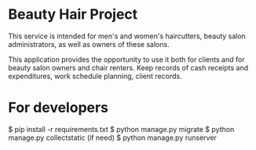 # Beauty Hair Project

This service is intended for men's and women's haircutters, beauty salon administrators, as well as owners of these salons.

This application provides the opportunity to use it both for clients and for beauty salon owners and chair renters. Keep records of cash receipts and expenditures, work schedule planning, client records.

# For developers

$ pip install -r requirements.txt
$ python manage.py migrate
$ python manage.py collectstatic (if need)
$ python manage.py runserver
